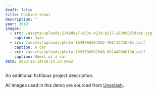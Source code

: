 ```yaml
---
draft: false
title: Fashion shoot
description: ''
year: 2019
images:
  - src: /assets/uploads/2348d8e7-833c-4239-a317-2830d5d7dce6.jpg
    caption: Gaze
  - src: /assets/uploads/photo-1649286464262-466f15736a01.avif
    caption: A car
  - src: /assets/uploads/photo-1697886991540-681440046194.avif
    caption: Wheel of a car
date: 2023-11-14T10:14:33.896Z
---
```


An additional fictitious project description.

All images used in this demo are sourced from [Unsplash](https://unsplash.com/).
